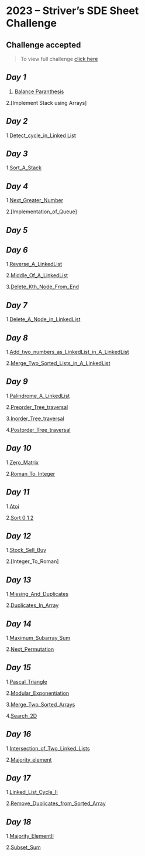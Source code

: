 # 2023 – Striver’s SDE Sheet Challenge
## Challenge accepted

> To view full challenge [click here](https://takeuforward.org/interviews/strivers-sde-sheet-challenge-2023/)


## *Day 1*
1. [Balance Paranthesis](https://takeuforward.org/data-structure/check-for-balanced-parentheses/)

2.[Implement Stack using Arrays]

## *Day 2*
1.[Detect_cycle_in_Linked List](https://www.codingninjas.com/codestudio/problems/cycle-detection-in-a-singly-linked-list_8230683?challengeSlug=striver-sde-challenge)

## *Day 3*
1.[Sort_A_Stack](https://www.codingninjas.com/codestudio/problems/sort-a-stack_985275?topList=striver-sde-sheet-problems&utm_source=striver&utm_medium=website&leftPanelTab=1)

## *Day 4*
1.[Next_Greater_Number](https://www.codingninjas.com/codestudio/problems/next-greater-element_8230718?challengeSlug=striver-sde-challenge)

2.[Implementation_of_Queue]

## *Day 5*

## *Day 6*
1.[Reverse_A_LinkedList](https://www.codingninjas.com/codestudio/problems/reverse-linked-list_8230724?challengeSlug=striver-sde-challenge&leftPanelTab=1)

2.[Middle_Of_A_LinkedList](https://www.codingninjas.com/codestudio/problems/middle-of-linked-list_8230764?challengeSlug=striver-sde-challenge)

3.[Delete_Kth_Node_From_End](https://www.codingninjas.com/codestudio/problems/delete-kth-node-from-end_8230725?challengeSlug=striver-sde-challenge&leftPanelTab=1)


## *Day 7*
1.[Delete_A_Node_in_LinkedList](https://www.codingninjas.com/codestudio/problems/delete-node-in-a-linked-list_8230813?challengeSlug=striver-sde-challenge&leftPanelTab=1)


## *Day 8*
1.[Add_two_numbers_as_LinkedList_in_A_LinkedList](https://www.codingninjas.com/codestudio/problems/add-two-numbers-as-linked-lists_8230833?challengeSlug=striver-sde-challenge&leftPanelTab=1)

2.[Merge_Two_Sorted_Lists_in_A_LinkedList](https://www.codingninjas.com/codestudio/problems/merge-two-sorted-linked-lists_8230729?challengeSlug=striver-sde-challenge&leftPanelTab=1)

## *Day 9*
1.[Palindrome_A_LinkedList](https://www.codingninjas.com/codestudio/problems/palindrome-linked-list_8230717?challengeSlug=striver-sde-challenge&leftPanelTab=1)

2.[Preorder_Tree_traversal](https://www.codingninjas.com/codestudio/problems/preorder-traversal_8230856?challengeSlug=striver-sde-challenge&leftPanelTab=1)

3.[Inorder_Tree_traversal](https://www.codingninjas.com/codestudio/problems/inorder-traversal_8230857?challengeSlug=striver-sde-challenge)

4.[Postorder_Tree_traversal](https://www.codingninjas.com/codestudio/problems/postorder-traversal_8230858?challengeSlug=striver-sde-challenge&leftPanelTab=1)


## *Day 10*
1.[Zero_Matrix](https://www.codingninjas.com/codestudio/problems/set-matrix-zeros_8230862?challengeSlug=striver-sde-challenge)

2.[Roman_To_Integer](https://www.codingninjas.com/codestudio/problems/981308?topList=striver-sde-sheet-problems&utm_source=striver&utm_medium=website&leftPanelTab=1)


## *Day 11*
1.[Atoi](https://www.codingninjas.com/codestudio/problems/981270?topList=striver-sde-sheet-problems&utm_source=striver&utm_medium=website&leftPanelTab=1)

2.[Sort 0 1 2](https://www.codingninjas.com/codestudio/problems/631055?topList=striver-sde-sheet-problems&utm_source=striver&utm_medium=website&leftPanelTab=1)


## *Day 12*

1.[Stock_Sell_Buy](https://www.codingninjas.com/codestudio/problems/893405?topList=striver-sde-sheet-problems&utm_source=striver&utm_medium=website&leftPanelTab=1)

2.[Integer_To_Roman]


## *Day 13*

1.[Missing_And_Duplicates](https://www.codingninjas.com/codestudio/problems/873366?topList=striver-sde-sheet-problems&utm_source=striver&utm_medium=website)

2.[Duplicates_In_Array](https://www.codingninjas.com/codestudio/problems/1112602?topList=striver-sde-sheet-problems&utm_source=striver&utm_medium=website&leftPanelTab=1)


## *Day 14*

1.[Maximum_Subarray_Sum](https://www.codingninjas.com/studio/problems/maximum-subarray-sum_8230694?challengeSlug=striver-sde-challenge&leftPanelTab=1)

2.[Next_Permutation](https://www.codingninjas.com/codestudio/problems/893046?topList=striver-sde-sheet-problems&utm_source=striver&utm_medium=website&leftPanelTab=1)

## *Day 15*

1.[Pascal_Triangle](https://www.codingninjas.com/codestudio/problems/print-pascal-s-triangle_6917910?utm_source=youtube&utm_medium=affiliate&utm_campaign=striver_Arrayproblems&leftPanelTab=1)

2.[Modular_Exponentiation](https://www.codingninjas.com/codestudio/problems/1082146?topList=striver-sde-sheet-problems&utm_source=striver&utm_medium=website&leftPanelTab=0)

3.[Merge_Two_Sorted_Arrays](https://www.codingninjas.com/studio/problems/merge-two-sorted-arrays_8230835?challengeSlug=striver-sde-challenge&leftPanelTab=1)

4.[Search_2D](https://www.codingninjas.com/studio/problems/search-in-a-2d-matrix_8230773?challengeSlug=striver-sde-challenge)


## *Day 16*

1.[Intersection_of_Two_Linked_Lists](https://www.codingninjas.com/codestudio/problems/630457?topList=striver-sde-sheet-problems&utm_source=striver&utm_medium=website&leftPanelTab=0)

2.[Majority_element](https://www.codingninjas.com/studio/problems/day-6-majority-element_8230731?challengeSlug=striver-sde-challenge&leftPanelTab=0)

## *Day 17*

1.[Linked_List_Cycle_II](https://www.codingninjas.com/studio/problems/1112628?topList=striver-sde-sheet-problems&utm_source=striver&utm_medium=website&leftPanelTab=1)

2.[Remove_Duplicates_from_Sorted_Array](https://www.codingninjas.com/studio/problems/remove-duplicates-from-sorted-array_8230811?challengeSlug=striver-sde-challenge&leftPanelTab=0)

## *Day 18*
1.[Majority_ElementII](https://www.codingninjas.com/studio/problems/majority-element_6915220?utm_source=striver&utm_medium=website&utm_campaign=codestudio_a_zcourse&leftPanelTab=0)

2.[Subset_Sum](https://www.codingninjas.com/studio/problems/subset-sum_3843086?topList=striver-sde-sheet-problems&utm_source=striver&utm_medium=website&leftPanelTab=0)